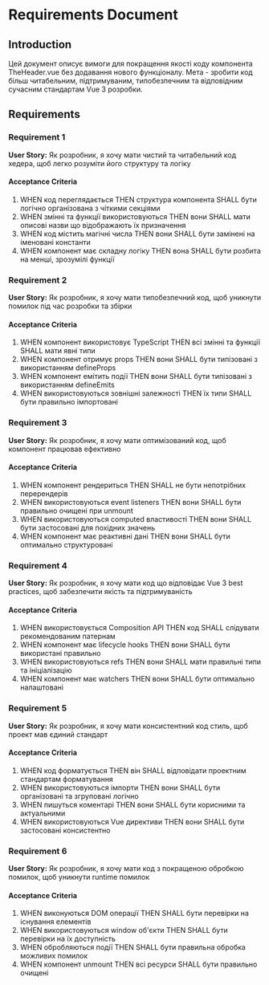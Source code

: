 # Requirements Document

## Introduction

Цей документ описує вимоги для покращення якості коду компонента TheHeader.vue без додавання нового функціоналу. Мета - зробити код більш читабельним, підтримуваним, типобезпечним та відповідним сучасним стандартам Vue 3 розробки.

## Requirements

### Requirement 1

**User Story:** Як розробник, я хочу мати чистий та читабельний код хедера, щоб легко розуміти його структуру та логіку

#### Acceptance Criteria

1. WHEN код переглядається THEN структура компонента SHALL бути логічно організована з чіткими секціями
2. WHEN змінні та функції використовуються THEN вони SHALL мати описові назви що відображають їх призначення
3. WHEN код містить магічні числа THEN вони SHALL бути замінені на іменовані константи
4. WHEN компонент має складну логіку THEN вона SHALL бути розбита на менші, зрозумілі функції

### Requirement 2

**User Story:** Як розробник, я хочу мати типобезпечний код, щоб уникнути помилок під час розробки та збірки

#### Acceptance Criteria

1. WHEN компонент використовує TypeScript THEN всі змінні та функції SHALL мати явні типи
2. WHEN компонент отримує props THEN вони SHALL бути типізовані з використанням defineProps
3. WHEN компонент емітить події THEN вони SHALL бути типізовані з використанням defineEmits
4. WHEN використовуються зовнішні залежності THEN їх типи SHALL бути правильно імпортовані

### Requirement 3

**User Story:** Як розробник, я хочу мати оптимізований код, щоб компонент працював ефективно

#### Acceptance Criteria

1. WHEN компонент рендериться THEN SHALL не бути непотрібних перерендерів
2. WHEN використовуються event listeners THEN вони SHALL бути правильно очищені при unmount
3. WHEN використовуються computed властивості THEN вони SHALL бути застосовані для похідних значень
4. WHEN компонент має реактивні дані THEN вони SHALL бути оптимально структуровані

### Requirement 4

**User Story:** Як розробник, я хочу мати код що відповідає Vue 3 best practices, щоб забезпечити якість та підтримуваність

#### Acceptance Criteria

1. WHEN використовується Composition API THEN код SHALL слідувати рекомендованим патернам
2. WHEN компонент має lifecycle hooks THEN вони SHALL бути використані правильно
3. WHEN використовуються refs THEN вони SHALL мати правильні типи та ініціалізацію
4. WHEN компонент має watchers THEN вони SHALL бути оптимально налаштовані

### Requirement 5

**User Story:** Як розробник, я хочу мати консистентний код стиль, щоб проект мав єдиний стандарт

#### Acceptance Criteria

1. WHEN код форматується THEN він SHALL відповідати проектним стандартам форматування
2. WHEN використовуються імпорти THEN вони SHALL бути організовані та згруповані логічно
3. WHEN пишуться коментарі THEN вони SHALL бути корисними та актуальними
4. WHEN використовуються Vue директиви THEN вони SHALL бути застосовані консистентно

### Requirement 6

**User Story:** Як розробник, я хочу мати код з покращеною обробкою помилок, щоб уникнути runtime помилок

#### Acceptance Criteria

1. WHEN виконуються DOM операції THEN SHALL бути перевірки на існування елементів
2. WHEN використовуються window об'єкти THEN SHALL бути перевірки на їх доступність
3. WHEN обробляються події THEN SHALL бути правильна обробка можливих помилок
4. WHEN компонент unmount THEN всі ресурси SHALL бути правильно очищені